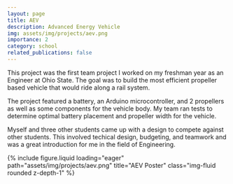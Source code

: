 ```yaml
---
layout: page
title: AEV
description: Advanced Energy Vehicle
img: assets/img/projects/aev.png
importance: 2
category: school
related_publications: false
---
```


This project was the first team project I worked on my freshman year as an Engineer at Ohio State. The goal was to build the most efficient propeller based vehicle that would ride along a rail system.

The project featured a battery, an Arduino microcontroller, and 2 propellers as well as some components for the vehicle body. My team ran tests to determine optimal battery placement and propeller width for the vehicle.

Myself and three other students came up with a design to compete against other students. This involved techical design, budgeting, and teamwork and was a great introduction for me in the field of Engineering.

{% include figure.liquid loading="eager" path="assets/img/projects/aev.png" title="AEV Poster" class="img-fluid rounded z-depth-1" %}

